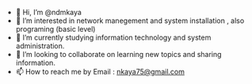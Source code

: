 - 👋 Hi, I’m @ndmkaya
- 👀 I’m interested in network manegement and system installation , also programing (basic level)
- 🌱 I’m currently studying  information technology and system administration. 
- 💞️ I’m looking to collaborate on learning new topics and sharing information.
- 📫 How to reach me by Email : nkaya75@gmail.com 

<!---
ndmkaya/ndmkaya is a ✨ special ✨ repository because its `README.md` (this file) appears on your GitHub profile.
You can click the Preview link to take a look at your changes.
--->
